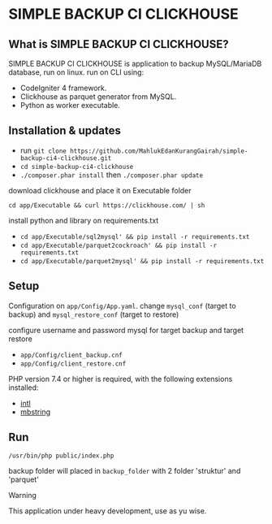 # SIMPLE BACKUP CI CLICKHOUSE

## What is SIMPLE BACKUP CI CLICKHOUSE?
SIMPLE BACKUP CI CLICKHOUSE is application to backup MySQL/MariaDB database, run on linux.
run on CLI using:

- CodeIgniter 4 framework.
- Clickhouse as parquet generator from MySQL.
- Python as worker executable.

## Installation & updates
- run `git clone https://github.com/MahlukEdanKurangGairah/simple-backup-ci4-clickhouse.git`
- `cd simple-backup-ci4-clickhouse`
- `./composer.phar install` then `./composer.phar update`

download clickhouse and place it on Executable folder

`cd app/Executable && curl https://clickhouse.com/ | sh`

install python and library on requirements.txt

- `cd app/Executable/sql2mysql' && pip install -r requirements.txt`
- `cd app/Executable/parquet2cockroach' && pip install -r requirements.txt`
- `cd app/Executable/parquet2mysql' && pip install -r requirements.txt`

## Setup
Configuration on `app/Config/App.yaml`. change `mysql_conf` (target to backup) and `mysql_restore_conf` (target to restore)

configure username and password mysql for target backup and target restore
- `app/Config/client_backup.cnf`
- `app/Config/client_restore.cnf`

PHP version 7.4 or higher is required, with the following extensions installed:

- [intl](http://php.net/manual/en/intl.requirements.php)
- [mbstring](http://php.net/manual/en/mbstring.installation.php)

## Run
`/usr/bin/php public/index.php`

backup folder will placed in `backup_folder` with 2 folder 'struktur' and 'parquet'

> [!WARNING]
> This application under heavy development, use as yu wise.

